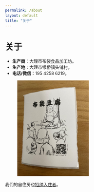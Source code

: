 ```yaml
---
permalink: /about
layout: default
title: "关于"
---
```


# 关于

* <b>生产商</b>：大理市布袋食品加工坊。
* <b>生产地</b>：大理市银桥镇头铺村。
* <b>电话/微信</b>：195 4258 6219。

<figure class="figure">
  <img src="/assets/img/cover.jpg" alt="/assets/img/cover.jpg" style="width: 235px;">
</figure>

<p>我们的自住房也<a href="/inn">招纳入住者</a>。</p>